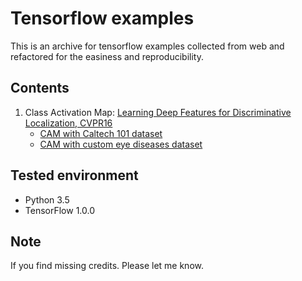 # Tensorflow examples 

This is an archive for tensorflow examples collected from web and refactored for the easiness and reproducibility. 

## Contents
1. Class Activation Map: [Learning Deep Features for Discriminative Localization, CVPR16](http://cnnlocalization.csail.mit.edu)
    - [CAM with Caltech 101 dataset](https://github.com/itswyri/cam_vgg/blob/master/cam_vgg.ipynb)
    - [CAM with custom eye diseases dataset](https://github.com/itswyri/cam_vgg/blob/master/cam_vgg.ipynb)

## Tested environment
- Python 3.5
- TensorFlow 1.0.0

## Note
If you find missing credits. Please let me know. 
